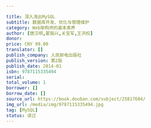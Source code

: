 ```yaml
---

title: 深入浅出MySQL
subtitle: 数据库开发、优化与管理维护
category: Web架构师的基本素养
author: [唐汉明,翟振兴,关宝军,王洪权]
donor: 
price: CNY 99.00
translator: []
publish_company: 人民邮电出版社
publish_version: 第2版
publish_date: 2014-01
isbn: 9787115335494
serial: 
total_volume: 1
borrower: []
borrow_date: []
source_url: https://book.douban.com/subject/25817684/
img_url: /media/img/9787115335494.jpg
tag: [MySQL]
status: 读过
---
```

